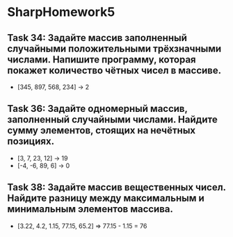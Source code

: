 # SharpHomework5

## Task 34: Задайте массив заполненный случайными положительными трёхзначными числами. Напишите программу, которая покажет количество чётных чисел в массиве.
* [345, 897, 568, 234] -> 2

## Task 36: Задайте одномерный массив, заполненный случайными числами. Найдите сумму элементов, стоящих на нечётных позициях.
* [3, 7, 23, 12] -> 19
* [-4, -6, 89, 6] -> 0

## Task 38: Задайте массив вещественных чисел. Найдите разницу между максимальным и минимальным элементов массива.
* [3.22, 4.2, 1.15, 77.15, 65.2] => 77.15 - 1.15 = 76

